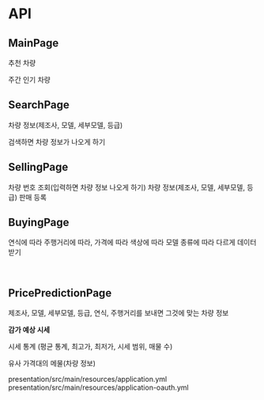 # API

## MainPage
추천 차량

주간 인기 차량
<br>

## SearchPage
차량 정보(제조사, 모델, 세부모델, 등급)

검색하면 차량 정보가 나오게 하기
<br>
## SellingPage

차량 번호 조회(입력하면 차량 정보 나오게 하기)
차량 정보(제조사, 모델, 세부모델, 등급)
판매 등록
<br>

## BuyingPage

연식에 따라 주행거리에 따라, 가격에 따라 색상에 따라 모델 종류에 따라 다르게 데이터 받기

<br>

## PricePredictionPage

제조사, 모델, 세부모델, 등급, 연식, 주행거리를 보내면
그것에 맞는 차량 정보

**감가 예상 시세**

시세 통계 (평균 통계, 최고가, 최저가, 시세 범위, 매물 수)

유사 가격대의 메물(차량 정보)

presentation/src/main/resources/application.yml
presentation/src/main/resources/application-oauth.yml
